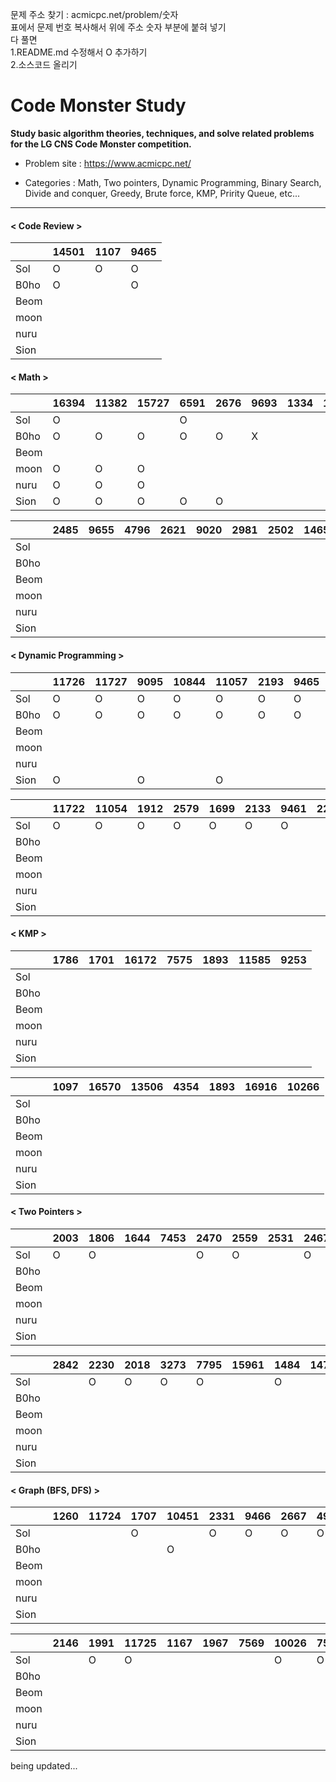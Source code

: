 문제 주소 찾기 : acmicpc.net/problem/숫자
<br>
표에서 문제 번호 복사해서 위에 주소 숫자 부분에 붙혀 넣기
<br>
다 풀면 
<br>
1.README.md 수정해서 O 추가하기
<br>
2.소스코드 올리기

# Code Monster Study

**Study basic algorithm theories, techniques, and solve related problems for the LG CNS Code Monster competition.**



- Problem site : https://www.acmicpc.net/

- Categories : Math, Two pointers, Dynamic Programming, Binary Search, Divide and conquer, Greedy, Brute force, KMP, Pririty Queue, etc...

---

#### < Code Review >

|      | 14501 |  1107 | 9465  |
| ---- | ----- | ----- | ----- |
| Sol  | O     | O     | O     |
| B0ho | O     |       | O     |
| Beom |       |       |       |
| moon |       |       |       |
| nuru |       |       |       |
| Sion |       |       |       |


#### < Math >

|      | 16394 | 11382 | 15727 | 6591 | 2676 | 9693 | 1334 | 1057 | 2960 | 1292 |
| ---- | ----- | ----- | ----- | ---- | ---- | ---- | ---- | ---- | ---- | ---- |
| Sol  | O     |       |       | O    |      |      |      |      |      |      |
| B0ho | O     | O     | O     | O    | O    | X    |      |      |      |      |
| Beom |       |       |       |      |      |      |      |      |      |      |
| moon | O     | O     | O     |      |      |      |      |      |      |      |
| nuru | O     | O     | O     |      |      |      |      |      |      |      |
| Sion | O     | O     | O     | O    | O    |      |      |      |      |      |

|      | 2485 | 9655 | 4796 | 2621 | 9020 | 2981 | 2502 | 14650 | 17213 | 12021 |
| ---- | ---- | ---- | ---- | ---- | ---- | ---- | ---- | ----- | ----- | ----- |
| Sol  |      |      |      |      |      |      |      |       |       |       |
| B0ho |      |      |      |      |      |      |      |       |       |       |
| Beom |      |      |      |      |      |      |      |       |       | O     |
| moon |      |      |      |      |      |      |      |       |       |       |
| nuru |      |      |      |      |      |      |      |       |       |       |
| Sion |      |      |      |      |      |      |      |       |       |       |

#### < Dynamic Programming >

|      | 11726 | 11727 | 9095 | 10844 | 11057 | 2193 | 9465 | 2156 | 11053 | 11055 |
| ---- | ----- | ----- | ---- | ----- | ----- | ---- | ---- | ---- | ----- | ----- |
| Sol  | O     | O     | O    | O     | O     | O    | O    | O    | O     | O     |
| B0ho | O     | O     | O    | O     | O     | O    | O    | O    |       |       |
| Beom |       |       |      |       |       |      |      |      |       |       |
| moon |       |       |      |       |       |      |      |      |       |       |
| nuru |       |       |      |       |       |      |      |      |       |       |
| Sion | O     |       | O    |       | O     |      |      |      |       |       |

|      | 11722 | 11054 | 1912 | 2579 | 1699 | 2133 | 9461 | 2225 | 2011 | 11052 |
| ---- | ----- | ----- | ---- | ---- | ---- | ---- | ---- | ---- | ---- | ----- |
| Sol  | O     | O     | O    | O    | O    | O    | O    |      | O    | O     |
| B0ho |       |       |      |      |      |      |      |      |      |       |
| Beom |       |       |      |      |      |      |      |      |      |       |
| moon |       |       |      |      |      |      |      |      |      |       |
| nuru |       |       |      |      |      |      |      |      |      |       |
| Sion |       |       |      |      |      |      |      |      |      |       |


#### < KMP >

|      | 1786 | 1701 | 16172 | 7575 | 1893 | 11585 | 9253 |
| ---- | ---- | ---- | ----- | ---- | ---- | ----- | ---- |
| Sol  |      |      |       |      |      |       |      |
| B0ho |      |      |       |      |      |       |      |
| Beom |      |      |       |      |      |       |      |
| moon |      |      |       |      |      |       |      |
| nuru |      |      |       |      |      |       |      |
| Sion |      |      |       |      |      |       |      |

|      | 1097 | 16570 | 13506 | 4354 | 1893 | 16916 | 10266 |
| ---- | ---- | ----- | ----- | ---- | ---- | ----- | ----- |
| Sol  |      |       |       |      |      |       |       |
| B0ho |      |       |       |      |      |       |       |
| Beom |      |       |       |      |      |       |       |
| moon |      |       |       |      |      |       |       |
| nuru |      |       |       |      |      |       |       |
| Sion |      |       |       |      |      |       |       |

#### < Two Pointers >

|      | 2003 | 1806 | 1644 | 7453 | 2470 | 2559 | 2531 | 2467 | 1940 | 2473 |
| ---- | ---- | ---- | ---- | ---- | ---- | ---- | ---- | ---- | ---- | ---- |
| Sol  | O    | O    |      |      | O    | O    |      | O    | O    | O    |
| B0ho |      |      |      |      |      |      |      |      |      |      |
| Beom |      |      |      |      |      |      |      |      |      |      |
| moon |      |      |      |      |      |      |      |      |      |      |
| nuru |      |      |      |      |      |      |      |      |      |      |
| Sion |      |      |      |      |      |      |      |      |      |      |

|      | 2842 | 2230 | 2018 | 3273 | 7795 | 15961 | 1484 | 14746 | 14921 | 1337 | 15565 |
| ---- | ---- | ---- | ---- | ---- | ---- | ----- | ---- | ----- | ----- | ---- | ----- |
| Sol  |      | O    | O    | O    | O    |       | O    |       |       | O    | O     |
| B0ho |      |      |      |      |      |       |      |       |       |      |       |
| Beom |      |      |      |      |      |       |      |       |       |      |       |
| moon |      |      |      |      |      |       |      |       |       |      |       |
| nuru |      |      |      |      |      |       |      |       |       |      |       |
| Sion |      |      |      |      |      |       |      |       |       |      |       |

#### < Graph (BFS, DFS) >

|      | 1260 | 11724 | 1707 | 10451 | 2331 | 9466 | 2667 | 4963 | 7576 | 2178 |
| ---- | ---- | ----- | ---- | ----- | ---- | ---- | ---- | ---- | ---- | ---- |
| Sol  |      |       | O    |       | O    | O    | O    | O    | O    | O    |
| B0ho |      |       |      | O     |      |      |      |      |      |      |
| Beom |      |       |      |       |      |      |      |      |      |      |
| moon |      |       |      |       |      |      |      |      |      |      |
| nuru |      |       |      |       |      |      |      |      |      |      |
| Sion |      |       |      |       |      |      |      |      |      |      |

|      | 2146 | 1991 | 11725 | 1167 | 1967 | 7569 | 10026 | 7562 | 2206 | 13460 | 1967 |
| ---- | ---- | ---- | ----- | ---- | ---- | ---- | ----- | ---- | ---- | ----- | ---- |
| Sol  |      | O    | O     |      |      |      | O     | O    | O    |       |      |
| B0ho |      |      |       |      |      |      |       |      |      |       |      |
| Beom |      |      |       |      |      |      |       |      |      |       |      |
| moon |      |      |       |      |      |      |       |      |      |       |      |
| nuru |      |      |       |      |      |      |       |      |      |       |      |
| Sion |      |      |       |      |      |      |       |      |      |       |      |


being updated...
